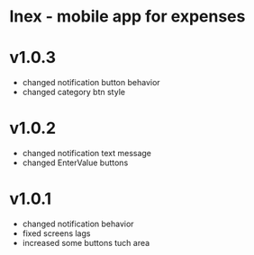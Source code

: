 # Inex - mobile app for expenses

# v1.0.3

- changed notification button behavior
- changed category btn style

# v1.0.2

- changed notification text message
- changed EnterValue buttons

# v1.0.1

- changed notification behavior
- fixed screens lags
- increased some buttons tuch area
